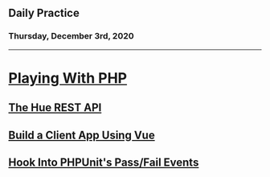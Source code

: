 ## Daily Practice
### Thursday, December 3rd, 2020
---


# [Playing With PHP](https://laracasts.com/series/playing-with-php)


## [The Hue REST API](https://laracasts.com/series/playing-with-php/episodes/1)



## [Build a Client App Using Vue](https://laracasts.com/series/playing-with-php/episodes/2)



## [Hook Into PHPUnit's Pass/Fail Events](https://laracasts.com/series/playing-with-php/episodes/3)
